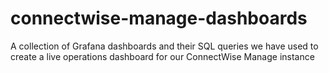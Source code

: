 # connectwise-manage-dashboards
A collection of Grafana dashboards and their SQL queries we have used to create a live operations dashboard for our ConnectWise Manage instance
